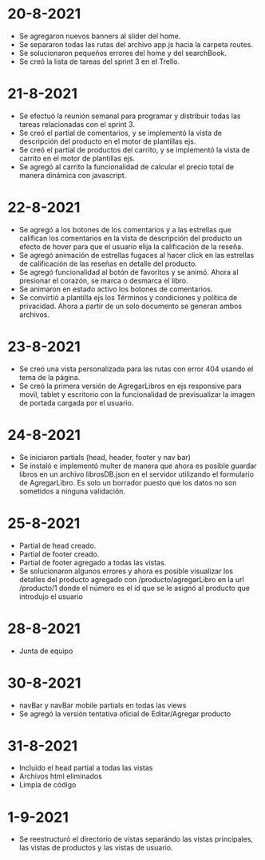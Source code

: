 # 20-8-2021
- Se agregaron nuevos banners al slider del home.
- Se separaron todas las rutas del archivo app.js hacia la carpeta routes.
- Se solucionaron pequeños errores del home y del searchBook.
- Se creó la lista de tareas del sprint 3 en el Trello.

# 21-8-2021
- Se efectuó la reunión semanal para programar y distribuir todas las tareas relacionadas con el sprint 3.
- Se creó el partial de comentarios, y se implementó la vista de descripción del producto en el motor de plantillas ejs. 
- Se creó el partial de productos del carrito, y se implementó la vista de carrito en el motor de plantillas ejs. 
- Se agregó al carrito la funcionalidad de calcular el precio total de manera dinámica con javascript.

# 22-8-2021
- Se agregó a los botones de los comentarios y a las estrellas que califican los comentarios en la vista de descripción del producto un efecto de hover para que el usuario elija la calificación de la reseña.
- Se agregó animación de estrellas fugaces al hacer click en las estrellas de calificación de las reseñas en detalle del producto.
- Se agregó funcionalidad al botón de favoritos y se animó. Ahora al presionar el corazón, se marca o desmarca el libro. 
- Se animaron en estado activo los botones de comentarios.
- Se convirtió a plantilla ejs los Términos y condiciones y política de privacidad. Ahora a partir de un solo documento se generan ambos archivos.

# 23-8-2021
- Se creó una vista personalizada para las rutas con error 404 usando el tema de la página.
- Se creó la primera versión de AgregarLibros en ejs responsive para movil, tablet y escritorio con la funcionalidad de previsualizar la imagen de portada cargada por el usuario.

# 24-8-2021
- Se iniciaron partials (head, header, footer y nav bar)
- Se instaló e implementó multer de manera que ahora es posible guardar libros en un archivo librosDB.json en el servidor utilizando el formulario de AgregarLibro. Es solo un borrador puesto que los datos no son sometidos a ninguna validación.

# 25-8-2021
- Partial de head creado.
- Partial de footer creado.
- Partial de footer agregado a todas las vistas.
- Se solucionaron algunos errores y ahora es posible visualizar los detalles del producto agregado con /producto/agregarLibro en la url /producto/1  donde el número es el id que se le asignó al producto que introdujo el usuario
# 28-8-2021
- Junta de equipo

# 30-8-2021
- navBar y navBar mobile partials en todas las views
- Se agregó la versión tentativa oficial de Editar/Agregar producto

# 31-8-2021
- Incluido el head partial a todas las vistas
- Archivos html eliminados
- Limpia de código

# 1-9-2021
- Se reestructuró el directorio de vistas separándo las vistas principales, las vistas de productos y las vistas de usuario.